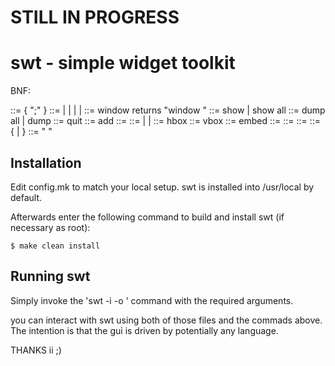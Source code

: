 # STILL IN PROGRESS

swt - simple widget toolkit
===========================

BNF:

<commands> ::= <command> { ";" <command> }
<command>  ::= <window>  | <add> | <show> | <dump> | <quit>
<window>   ::= window <sp> <class> <sp> <name>
	returns "window <id>"
<show>     ::= show <sp> <id> | show all
<dump>     ::= dump <sp> all | dump <sp> <id>
<quit>     ::= quit
<add>      ::= add <sp> <parent> <sp> <widget>
<parent>   ::= <id>
<widget>   ::= <hbox> | <vbox> | <embed>
<hbox>     ::= hbox <sp> <id> <sp> <widget-attributes>
<vbox>     ::= vbox <sp> <id> <sp> <widget-attributes>
<embed>    ::= embed <sp> <xid>
<class>    ::= <string>
<name>     ::= <id>
<id>       ::= <string>
<string>   ::= <letter> { <letter> | <digit> }
<sp>       ::= " "


Installation
------------
Edit config.mk to match your local setup. swt is installed into
/usr/local by default. 

Afterwards enter the following command to build and install swt
(if necessary as root): 

    $ make clean install 


Running swt
-----------
Simply invoke the 'swt -i <inputfile> -o <outputfile> ' command with the
required arguments. 

you can interact with swt using both of those files and the commads above.
The intention is that the gui is driven by potentially any language.

THANKS ii ;) 
